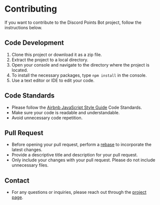 # Contributing

If you want to contribute to the Discord Points Bot project, follow the instructions below.

## Code Development

1. Clone this project or download it as a zip file.
2. Extract the project to a local directory.
3. Open your console and navigate to the directory where the project is located.
4. To install the necessary packages, type `npm install` in the console.
5. Use a text editor or IDE to edit your code.

## Code Standards

- Please follow the [Airbnb JavaScript Style Guide](https://github.com/airbnb/javascript) Code Standards.
- Make sure your code is readable and understandable.
- Avoid unnecessary code repetition.

## Pull Request

- Before opening your pull request, perform a [rebase](https://git-scm.com/docs/git-rebase) to incorporate the latest changes.
- Provide a descriptive title and description for your pull request.
- Only include your changes with your pull request. Please do not include unnecessary files.

## Contact

- For any questions or inquiries, please reach out through the [project page](https://github.com/Kodluyoruz/discord-points-bot).
